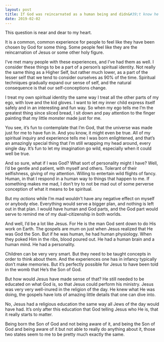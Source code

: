 ```yaml
---
layout: post
title: If God was reincarnated as a human being and didn&#39;t know he or she was God, what would his or her personality be like?
date: 2019-02-02
---
```


<p>This question is near and dear to my heart.</p><p>It is a common, common experience for people to feel like they have been chosen by God for some thing. Some people feel like they are the reincarnation of Jesus or some other holy figure.</p><p>I’ve met many people with these experiences, and I’ve had them as well. I consider these things to be a part of a person’s spiritual identity. Not really the same thing as a Higher Self, but rather much lower, as a part of the lesser self that we tend to consider ourselves as 90% of the time. Spiritual techniques gradually expand our sense of self, and the natural consequence is that our self-conceptions change.</p><p>I treat my own spiritual identity the same way I treat all the other parts of my ego, with love and the kid gloves. I want to let my inner child express itself safely and in an interesting and fun way. So when my ego tells me I’m the greatest thing since sliced bread, I sit down and pay attention to the finger painting that my little monster made just for me.</p><p>You see, it’s fun to contemplate that I’m God, that the universe was made just for me to have fun in. And you know, it might even be true. All of my spiritual inquiry and experience tells me I was born enlightened, and that’s an amazingly special thing that I’m still wrapping my head around, every single day. It’s fun to let my imagination go wild, especially when it could well be true.</p><p>And so sure, what if I was God? What sort of personality might I have? Well, I’d be gentle and patient, with myself and others. Tolerant of their selfishness, giving of my attention. Willing to entertain wild flights of fancy. Human, in that I respond in a human way to things that happen to me. If something makes me mad, I don’t try to not be mad out of some perverse conception of what it means to be spiritual.</p><p>But my <i>actions</i> while I’m mad wouldn’t have any negative effect on myself or anybody else. Everything would serve a bigger plan, and nothing is left out in that plan. I would have human and God parts, and the God part would serve to remind me of my dual-citizenship in both worlds.</p><p>And well, I’d be a lot like Jesus. For He is the man God sent down to do His work on Earth. The gospels are mum on just when Jesus realized that He was God the Son. But if he was human, he had human physiology. When they poked Him in the ribs, blood poured out. He had a human brain and a human mind. He had a personality.</p><p>Children can be very very smart. But they need to be taught concepts in order to think about them. And the experiences one has in infancy typically don’t make memories. But it’s perfectly possible for Jesus to have been told in the womb that He’s the Son of God.</p><p>But how would Jesus have made sense of that? He still needed to be educated on what God is, so that Jesus could perform his ministry. Jesus was very very well-inured in the religion of the day. He knew what He was doing, the gospels have lots of amazing little details that one can dive into.</p><p>No, Jesus had a religious education the same way all Jews of the day would have had. It’s only after this education that God telling Jesus who He is, that it really starts to matter.</p><p>Being born the Son of God and not being aware of it, and being the Son of God and being aware of it but not able to really do anything about it, those two states seem to me to be pretty much exactly the same.</p>
